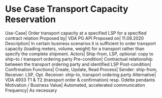 # Use Case Transport Capacity Reservation

Use-Case|	Order transport capacity at a specified LSP for a specified contract relation
Proposed by|	VDA PG API
Proposed on|	11.09.2020
Description|	In certain business scenarios it is sufficient to order transport capacity (loading meters, volume, weight) for a transport rather than specify the complete shipment.
Actors|	Ship-from, LSP, optional: copy to ship-to / transport ordering party
Pre-condition|	Contractual relationship between the transport ordering party and identified LSP
Post-condition|	Confirmation
Functions|	Create, Update, Read 
Process|	Sender: ship-from, Receiver: LSP,	Opt. Receiver: ship-to, transport ordering party
Alternative|	VDA 4933 T1 & T2 (transport order & confirmation)  resp. Odette pendants
Motivation / Business Value|	Automated, accelerated communication
Frequency|	As necessary 
